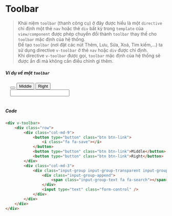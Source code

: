 # Toolbar
> Khái niệm `toolbar` (thanh công cụ) ở đây được hiểu là một `directive` chỉ định một thẻ `nav` hoặc thẻ `div` bất kỳ trong `template` của `view/component` được phép chuyển đổi thành `toolbar` thay thế cho `toolbar` mặc định của hệ thống.<br />Để tạo `toolbar` (nơi đặt các nút Thêm, Lưu, Sửa, Xoá, Tìm kiếm,...) ta sử dụng directive `v-toolbar` ở thẻ `nav` hoặc `div` được chỉ định.<br />Khi directive `v-toolbar` được gọi, `toolbar` mặc định của hệ thống sẽ được ẩn đi mà không cần điều chỉnh gì thêm.

##### Ví dụ về một `toolbar`
<div class="navbar bg-primary" style="padding-left: 15px">
    <div class="row">
        <div class="col-md-9">
            <button type="button" class="btn btn-link"><i class="fa fa-save"></i></button>
            <button type="button" class="btn btn-link">Middle</button>
            <button type="button" class="btn btn-link">Right</button>
        </div>
        <div class="col-md-3">
            <div class="input-group input-group-transparent input-group-search">
                <div class="input-group-append">
                    <span class="input-group-text fa fa-search"></span>
                </div>
                <input type="text" class="form-control" />
            </div>
        </div>
    </div>
</div>
<br />

##### Code
```html
<div v-toolbar>
    <div class="row">
        <div class="col-md-9">
            <button type="button" class="btn btn-link">
                <i class="fa fa-save"></i>
            </button>
            <button type="button" class="btn btn-link">Middle</button>
            <button type="button" class="btn btn-link">Right</button>
        </div>
        <div class="col-md-3">
            <div class="input-group input-group-transparent input-group-search">
                <div class="input-group-append">
                    <span class="input-group-text fa fa-search"></span>
                </div>
                <input type="text" class="form-control" />
            </div>
        </div>
    </div>
</div>
```